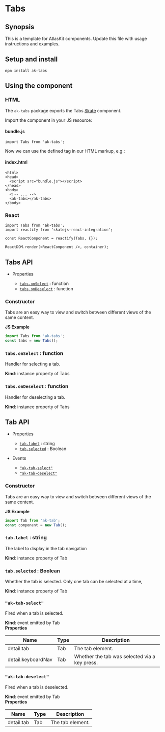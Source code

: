 # Tabs

## Synopsis

This is a template for AtlasKit components. Update this file with usage instructions and examples.

## Setup and install

```
npm install ak-tabs
```

## Using the component

### HTML

The `ak-tabs` package exports the Tabs [Skate](https://github.com/skatejs/skatejs) component.

Import the component in your JS resource:
 
#### bundle.js

```
import Tabs from 'ak-tabs';
```

Now we can use the defined tag in our HTML markup, e.g.:

#### index.html

```
<html>
<head>
  <script src="bundle.js"></script>
</head>
<body>
  <!-- ... -->
  <ak-tabs></ak-tabs>
</body>
```

### React

```
import Tabs from 'ak-tabs';
import reactify from 'skatejs-react-integration';

const ReactComponent = reactify(Tabs, {});

ReactDOM.render(<ReactComponent />, container);
```
## Tabs API
* Properties

    *  [`tabs.onSelect`](#Tabs+onSelect) : function
    *  [`tabs.onDeselect`](#Tabs+onDeselect) : function

### Constructor
Tabs are an easy way to view and switch between different views of the same content.

**JS Example**
```js
import Tabs from 'ak-tabs';
const tabs = new Tabs();
```
### `tabs.onSelect` : function
Handler for selecting a tab.

**Kind**: instance property of Tabs  
### `tabs.onDeselect` : function
Handler for deselecting a tab.

**Kind**: instance property of Tabs  
## Tab API
* Properties

    *  [`tab.label`](#Tab+label) : string
    *  [`tab.selected`](#Tab+selected) : Boolean

* Events

    *  [`"ak-tab-select"`](#Tab+event_ak-tab-select)
    *  [`"ak-tab-deselect"`](#Tab+event_ak-tab-deselect)

### Constructor
Tabs are an easy way to view and switch between different views of the same content.

**JS Example**
```js
import Tab from 'ak-tab';
const component = new Tab();
```
### `tab.label` : string
The label to display in the tab navigation

**Kind**: instance property of Tab  
### `tab.selected` : Boolean
Whether the tab is selected. Only one tab can be selected at a time,

**Kind**: instance property of Tab  
### `"ak-tab-select"`
Fired when a tab is selected.

**Kind**: event emitted by Tab  
**Properties**

| Name | Type | Description |
| --- | --- | --- |
| detail.tab | Tab | The tab element. |
| detail.keyboardNav | Tab | Whether the tab was selected via a key press. |

### `"ak-tab-deselect"`
Fired when a tab is deselected.

**Kind**: event emitted by Tab  
**Properties**

| Name | Type | Description |
| --- | --- | --- |
| detail.tab | Tab | The tab element. |
